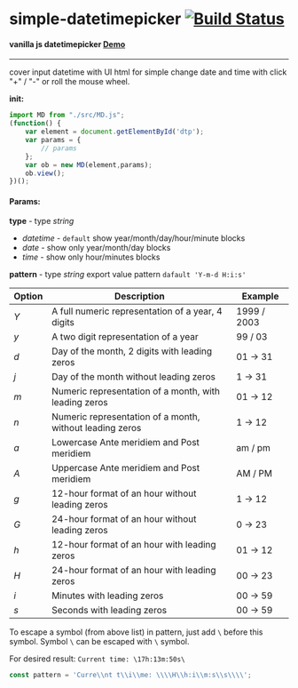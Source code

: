 # simple-datetimepicker [![Build Status](https://api.travis-ci.com/ygricks/simple-datetimepicker.svg?branch=master)](https://travis-ci.com/ygricks/simple-datetimepicker)

#### vanilla js datetimepicker [Demo](https://ygricks.github.io/simple-datetimepicker/)

---

cover input datetime with UI html for simple change date and time with click "+" / "-" or roll the mouse wheel.

__init:__
```js
import MD from "./src/MD.js";
(function() {
    var element = document.getElementById('dtp');
    var params = {
        // params
    };
    var ob = new MD(element,params);
    ob.view();
})();
```
#### Params:

**type** - type *string*
- *datetime* - `default` show year/month/day/hour/minute blocks
- *date* - show only year/month/day blocks
- *time* - show only hour/minutes blocks


**pattern** - type *string* export value pattern `dafault 'Y-m-d H:i:s'`

| Option | Description | Example |
| --- | --- | --- |
| *Y* | A full numeric representation of a year, 4 digits | 1999 / 2003 |
| *y* | A two digit representation of a year | 99 / 03 |
| *d* | Day of the month, 2 digits with leading zeros | 01 -> 31 |
| *j* | Day of the month without leading zeros | 1 -> 31 |
| *m* | Numeric representation of a month, with leading zeros | 01 -> 12 |
| *n* | Numeric representation of a month, without leading zeros | 1 -> 12 |
| *a* | Lowercase Ante meridiem and Post meridiem | am / pm |
| *A* | Uppercase Ante meridiem and Post meridiem | AM / PM |
| *g* | 12-hour format of an hour without leading zeros | 1 -> 12 |
| *G* | 24-hour format of an hour without leading zeros | 0 -> 23 |
| *h* | 12-hour format of an hour with leading zeros | 01 -> 12 |
| *H* | 24-hour format of an hour with leading zeros | 00 -> 23 |
| *i* | Minutes with leading zeros | 00 -> 59 |
| *s* | Seconds with leading zeros | 00 -> 59 |

To escape a symbol (from above list) in pattern, just add `\` before this symbol. Symbol `\` can be escaped with `\` symbol.

For desired result: `Current time: \17h:13m:50s\`
```js
const pattern = 'Curre\\nt t\\i\\me: \\\\H\\h:i\\m:s\\s\\\\';
```
